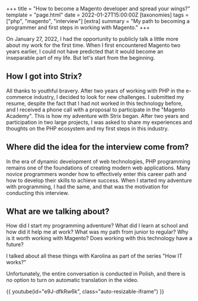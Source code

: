 +++
title = "How to become a Magento developer and spread your wings?"
template = "page.html"
date = 2022-01-27T15:00:00Z
[taxonomies]
tags = ["php", "magento", "interview"]
[extra]
summary = "My path to becoming a programmer and first steps in working with Magento."
+++

On January 27, 2022, I had the opportunity to publicly talk a little more about my work for the first time. When I first encountered Magento two years earlier, I could not have predicted that it would become an inseparable part of my life. But let's start from the beginning.

## How I got into Strix?
All thanks to youthful bravery. After two years of working with PHP in the e-commerce industry, I decided to look for new challenges. I submitted my resume, despite the fact that I had not worked in this technology before, and I received a phone call with a proposal to participate in the "Magento Academy". This is how my adventure with Strix began. After two years and participation in two large projects, I was asked to share my experiences and thoughts on the PHP ecosystem and my first steps in this industry.

## Where did the idea for the interview come from?
In the era of dynamic development of web technologies, PHP programming remains one of the foundations of creating modern web applications. Many novice programmers wonder how to effectively enter this career path and how to develop their skills to achieve success. When I started my adventure with programming, I had the same, and that was the motivation for conducting this interview.

## What are we talking about?
How did I start my programming adventure? What did I learn at school and how did it help me at work? What was my path from junior to regular? Why is it worth working with Magento? Does working with this technology have a future?

I talked about all these things with Karolina as part of the series "How IT works?" 

Unfortunately, the entire conversation is conducted in Polish, and there is no option to turn on automatic translation in the video.

{{ youtube(id="e9J-dfkRw6k", class="auto-resizable-iframe") }}